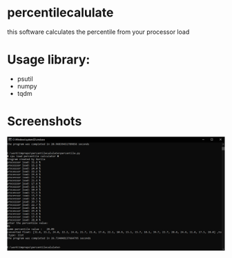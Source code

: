 # percentilecalulate
this software calculates the percentile
from your processor load

# Usage library:
- psutil
- numpy
- tqdm
# Screenshots
![alt text](image/example.png "GAGA")